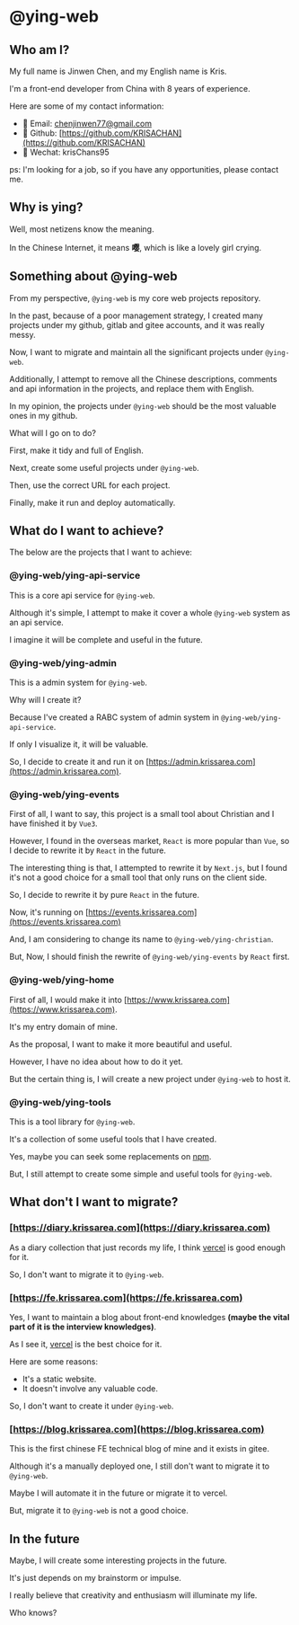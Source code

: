 # @ying-web

## Who am I?

My full name is Jinwen Chen, and my English name is Kris.

I'm a front-end developer from China with 8 years of experience.

Here are some of my contact information:

-   📧 Email: [chenjinwen77@gmail.com](mailto:chenjinwen77@gmail.com)
-   🐙 Github: [https://github.com/KRISACHAN](https://github.com/KRISACHAN)
-   💬 Wechat: krisChans95

ps: I'm looking for a job, so if you have any opportunities, please contact me.

## Why is **ying**?

Well, most netizens know the meaning.

In the Chinese Internet, it means **嘤**, which is like a lovely girl crying.

## Something about @ying-web

From my perspective, `@ying-web` is my core web projects repository.

In the past, because of a poor management strategy, I created many projects under my github, gitlab and gitee accounts, and it was really messy.

Now, I want to migrate and maintain all the significant projects under `@ying-web`.

Additionally, I attempt to remove all the Chinese descriptions, comments and api information in the projects, and replace them with English.

In my opinion, the projects under `@ying-web` should be the most valuable ones in my github.

What will I go on to do?

First, make it tidy and full of English.

Next, create some useful projects under `@ying-web`.

Then, use the correct URL for each project.

Finally, make it run and deploy automatically.

## What do I want to achieve?

The below are the projects that I want to achieve:

### @ying-web/ying-api-service

This is a core api service for `@ying-web`.

Although it's simple, I attempt to make it cover a whole `@ying-web` system as an api service.

I imagine it will be complete and useful in the future.

### @ying-web/ying-admin

This is a admin system for `@ying-web`.

Why will I create it?

Because I've created a RABC system of admin system in `@ying-web/ying-api-service`.

If only I visualize it, it will be valuable.

So, I decide to create it and run it on [https://admin.krissarea.com](https://admin.krissarea.com).

### @ying-web/ying-events

First of all, I want to say, this project is a small tool about Christian and I have finished it by `Vue3`.

However, I found in the overseas market, `React` is more popular than `Vue`, so I decide to rewrite it by `React` in the future.

The interesting thing is that, I attempted to rewrite it by `Next.js`, but I found it's not a good choice for a small tool that only runs on the client side.

So, I decide to rewrite it by pure `React` in the future.

Now, it's running on [https://events.krissarea.com](https://events.krissarea.com)

And, I am considering to change its name to `@ying-web/ying-christian`.

But, Now, I should finish the rewrite of `@ying-web/ying-events` by `React` first.

### @ying-web/ying-home

First of all, I would make it into [https://www.krissarea.com](https://www.krissarea.com).

It's my entry domain of mine.

As the proposal, I want to make it more beautiful and useful.

However, I have no idea about how to do it yet.

But the certain thing is, I will create a new project under `@ying-web` to host it.

### @ying-web/ying-tools

This is a tool library for `@ying-web`.

It's a collection of some useful tools that I have created.

Yes, maybe you can seek some replacements on [npm](https://www.npmjs.com).

But, I still attempt to create some simple and useful tools for `@ying-web`.

## What don't I want to migrate?

### [https://diary.krissarea.com](https://diary.krissarea.com)

As a diary collection that just records my life, I think [vercel](https://vercel.com) is good enough for it.

So, I don't want to migrate it to `@ying-web`.

### [https://fe.krissarea.com](https://fe.krissarea.com)

Yes, I want to maintain a blog about front-end knowledges **(maybe the vital part of it is the interview knowledges)**.

As I see it, [vercel](https://vercel.com) is the best choice for it.

Here are some reasons:

-   It's a static website.
-   It doesn't involve any valuable code.

So, I don't want to create it under `@ying-web`.

### [https://blog.krissarea.com](https://blog.krissarea.com)

This is the first chinese FE technical blog of mine and it exists in gitee.

Although it's a manually deployed one, I still don't want to migrate it to `@ying-web`.

Maybe I will automate it in the future or migrate it to vercel.

But, migrate it to `@ying-web` is not a good choice.

## In the future

Maybe, I will create some interesting projects in the future.

It's just depends on my brainstorm or impulse.

I really believe that creativity and enthusiasm will illuminate my life.

Who knows?
